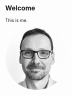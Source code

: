 ## Welcome
This is me.

<a href="#"><img src="./assets/img/GunnarBraun_sw_square.jpeg" height="200px" width="200px" style="border-radius:100%"></a>
